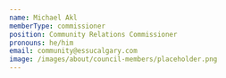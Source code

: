 ```yaml
---
name: Michael Akl
memberType: commissioner
position: Community Relations Commissioner
pronouns: he/him
email: community@essucalgary.com
image: /images/about/council-members/placeholder.png
---
```

